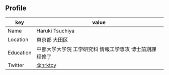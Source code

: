 ## Profile
|  key  |  value  |
| ---- | ---- |
|  Name  |  Haruki Tsuchiya  |
|  Location  |  東京都 大田区  |
|  Education  |  中部大学大学院 工学研究科 情報工学専攻 博士前期課程修了 |
|  Twitter  |  [@hrktcy](https://twitter.com/hrktcy)  |
